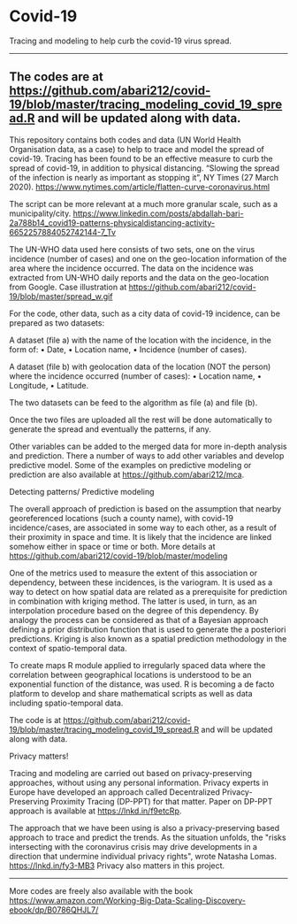 # Covid-19

Tracing and modeling to help curb the covid-19 virus spread.

-------------------
The codes are at https://github.com/abari212/covid-19/blob/master/tracing_modeling_covid_19_spread.R and will be updated along with data.
-------------------

This repository contains both codes and data (UN World Health Organisation data, as a case) to help to trace and model the spread of covid-19. Tracing has been found to be an effective measure to curb the spread of covid-19, in addition to physical distancing.  “Slowing the spread of the infection is nearly as important as stopping it”, NY Times (27 March 2020). https://www.nytimes.com/article/flatten-curve-coronavirus.html

The script can be more relevant at a much more granular scale, such as a municipality/city. 
https://www.linkedin.com/posts/abdallah-bari-2a788b14_covid19-patterns-physicaldistancing-activity-6652257884052742144-7_Tv

The UN-WHO data used here consists of two sets, one on the virus incidence (number of cases) and one on the geo-location information of the area where the incidence occurred. The data on the incidence was extracted from UN-WHO daily reports and the data on the geo-location from Google. Case illustration at https://github.com/abari212/covid-19/blob/master/spread_w.gif

For the code, other data, such as a city data of covid-19 incidence, can be prepared as two datasets:

A dataset (file a) with the name of the location with the incidence, in the form of: 
•	Date,
•	Location name, 
•	Incidence (number of cases).

A dataset (file b) with geolocation data of the location (NOT the person) where the incidence occurred (number of cases):
•	  Location name,
•	  Longitude,
•	  Latitude.
 
The two datasets can be feed to the algorithm as file (a) and file (b).
 
Once the two files are uploaded all the rest will be done automatically to generate the spread and eventually the patterns, if any.
 
Other variables can be added to the merged data for more in-depth analysis and prediction. 
There a number of ways to add other variables and develop predictive model. 
Some of the examples on predictive modeling or prediction are also available at https://github.com/abari212/mca. 
 
Detecting patterns/ Predictive modeling

The overall approach of prediction is based on the assumption that nearby georeferenced locations (such a county name), with covid-19 incidence/cases, are associated in some way to each other, as a result of their proximity in space and time. It is likely that the incidence are linked somehow either in space or time or both. More details at https://github.com/abari212/covid-19/blob/master/modeling

One of the metrics used to measure the extent of this association or dependency, between these incidences, is the variogram. It is used as a way to detect on how spatial data are related as a prerequisite for prediction in combination with kriging method. The latter is used, in turn, as an interpolation procedure based on the degree of this dependency. By analogy the process can be considered as that of a Bayesian approach defining a prior distribution function that is used to generate the a posteriori predictions. Kriging is also known as a spatial prediction methodology in the context of spatio-temporal data. 

To create maps R module applied to irregularly spaced data where the correlation between geographical locations is understood to be an exponential function of the distance, was used. R is becoming a de facto platform to develop and share mathematical scripts as well as data including spatio-temporal data. 

The code is at https://github.com/abari212/covid-19/blob/master/tracing_modeling_covid_19_spread.R and will be updated along with data.

Privacy matters!

Tracing and modeling are carried out based on privacy-preserving approaches, without using any personal information. Privacy experts in Europe have developed an approach called Decentralized Privacy-Preserving Proximity Tracing (DP-PPT) for that matter. Paper on DP-PPT approach is available at https://lnkd.in/f9etcRp.

The approach that we have been using is also a privacy-preserving based approach to trace and predict the trends. As the situation unfolds, the "risks intersecting with the coronavirus crisis may drive developments in a direction that undermine individual privacy rights", wrote Natasha Lomas. https://lnkd.in/fy3-MB3
Privacy also matters in this project.


---------------------------------------------------
More codes are freely also available with the book https://www.amazon.com/Working-Big-Data-Scaling-Discovery-ebook/dp/B0786QHJL7/
